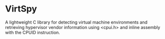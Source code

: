 # VirtSpy
A lightweight C library for detecting virtual machine environments and retrieving hypervisor vendor information using &lt;cpui.h> and inline assembly with the CPUID instruction.
